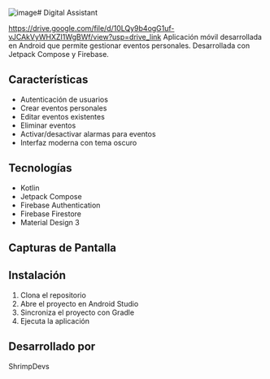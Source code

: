 ![image](https://github.com/user-attachments/assets/c74add75-29ff-40d3-a442-18da6862dc3a)# Digital Assistant

https://drive.google.com/file/d/10LQy9b4ogG1uf-vJCAkVyWHXZI1WgBWf/view?usp=drive_link
Aplicación móvil desarrollada en Android que permite gestionar eventos personales. Desarrollada con Jetpack Compose y Firebase.

## Características

- Autenticación de usuarios
- Crear eventos personales
- Editar eventos existentes
- Eliminar eventos
- Activar/desactivar alarmas para eventos
- Interfaz moderna con tema oscuro

## Tecnologías

- Kotlin
- Jetpack Compose
- Firebase Authentication
- Firebase Firestore
- Material Design 3

## Capturas de Pantalla



## Instalación

1. Clona el repositorio
2. Abre el proyecto en Android Studio
3. Sincroniza el proyecto con Gradle
4. Ejecuta la aplicación

## Desarrollado por

ShrimpDevs
